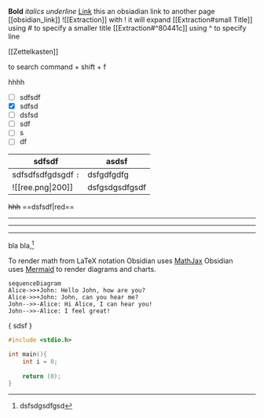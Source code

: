 **Bold**
*italics*
_underline_
[Link](www.google.com)
this an obsiadian link to another  page [[obsidian_link]]
![[Extraction]] with ! it will expand 
[[Extraction#small Title]] using # to specify a smaller title
[[Extraction#^80441c]] using ^ to specify line

[[Zettelkasten]]

to search command + shift + f

hhhh
- [ ] sdfsdf
- [x] sdfsd
- [ ] dsfsd
- [ ] sdf
- [ ] s
- [ ] df

|sdfsdf|asdsf|
|------|-----|
|sdfsdfsdfgdsgdf `:`|dsfgdfgdfg|
|![[ree.png\|200]]|dsfgsdgsdfgsdf|
~~hhh~~
==dsfsdf|red==
***
___
---
bla bla,[^1]

[^1]: dsfsdgsdfgsd

To render math from LaTeX notation Obsidian uses [MathJax](https://docs.mathjax.org/en/latest/basic/mathjax.html)
Obsidian uses [Mermaid](https://mermaid-js.github.io/) to render diagrams and charts.

```mermaid
sequenceDiagram
Alice->>+John: Hello John, how are you?
Alice->>+John: John, can you hear me?
John-->>-Alice: Hi Alice, I can hear you!
John-->>-Alice: I feel great!
```

{ sdsf }
```C++
#include <stdio.h> 

int main(){
	int i = 0;
	
	return (0);
}
```

